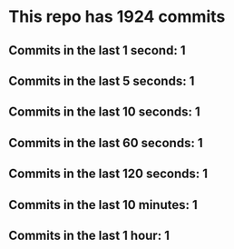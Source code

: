 # This repo has 1924 commits

## Commits in the last 1 second: 1
## Commits in the last 5 seconds: 1
## Commits in the last 10 seconds: 1
## Commits in the last 60 seconds: 1
## Commits in the last 120 seconds: 1
## Commits in the last 10 minutes: 1
## Commits in the last 1 hour: 1
